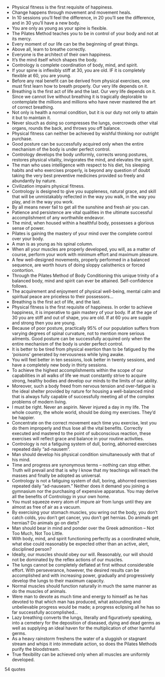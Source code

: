  - Physical fitness is the first requisite of happiness.
 - Change happens through movement and movement heals.
 - In 10 sessions you’ll feel the difference, in 20 you’ll see the difference, and in 30 you’ll have a new body.
 - You are only as young as your spine is flexible.
 - The Pilates Method teaches you to be in control of your body and not at its mercy.
 - Every moment of our life can be the beginning of great things.
 - Above all, learn to breathe correctly.
 - Everyone is the architect of their own happiness.
 - It’s the mind itself which shapes the body.
 - Contrology is complete coordination of body, mind, and spirit.
 - If your spine is inflexibly stiff at 30, you are old. IF it is completely flexible at 60, you are young.
 - Before any real benefit can be derived from physical exercises, one must first learn how to breath properly. Our very life depends on it.
 - Breathing is the first act of life and the last. Our very life depends on it. Since we cannot live without breathing it is tragically deplorable to contemplate the millions and millions who have never mastered the art of correct breathing.
 - Not only is health a normal condition, but it is our duty not only to attain it but to maintain it.
 - Never slouch as doing so compresses the lungs, overcrowds other vital organs, rounds the back, and throws you off balance.
 - Physical fitness can neither be achieved by wishful thinking nor outright purchase.
 - Good posture can be successfully acquired only when the entire mechanism of the body is under perfect control.
 - Contrology develops the body uniformly, corrects wrong postures, restores physical vitality, invigorates the mind, and elevates the spirit.
 - The man who uses intelligence with respect to his diet, his sleeping habits and who exercises properly, is beyond any question of doubt taking the very best preventive medicines provided so freely and abundantly by nature.
 - Civilization impairs physical fitness.
 - Contrology is designed to give you suppleness, natural grace, and skill that will be unmistakably reflected in the way you walk, in the way you play, and in the way you work.
 - By all means never fail to get all the sunshine and fresh air you can.
 - Patience and persistence are vital qualities in the ultimate successful accomplishment of any worthwhile endeavor.
 - The mind, when housed within a healthful body, possesses a glorious sense of power.
 - Pilates is gaining the mastery of your mind over the complete control over your body.
 - A man is as young as his spinal column.
 - When all your muscles are properly developed, you will, as a matter of course, perform your work with minimum effort and maximum pleasure.
 - A few well-designed movements, properly performed in a balanced sequence, are worth hours of doing sloppy calisthenics or forced contortion.
 - Through the Pilates Method of Body Conditioning this unique trinity of a balanced body, mind and spirit can ever be attained. Self-confidence follows.
 - The acquirement and enjoyment of physical well-being, mental calm and spiritual peace are priceless to their possessors...
 - Breathing is the first act of life, and the last.
 - Physical fitness is the first requisite of happiness. In order to achieve happiness, it is imperative to gain mastery of your body. If at the age of 30 you are stiff and out of shape, you are old. If at 60 you are supple and strong then you are young.
 - Because of poor posture, practically 95% of our population suffers from varying degrees of spinal curvature, not to mention more serious ailments. Good posture can be successfully acquired only when the entire mechanism of the body is under perfect control.
 - It is better to be tired from physical exertion than to be fatigued by the ‘poisons’ generated by nervousness while lying awake.
 - You will feel better in ten sessions, look better in twenty sessions, and have a completely new body in thirty sessions.
 - To achieve the highest accomplishments within the scope of our capabilities in all walks of life we must constantly strive to acquire strong, healthy bodies and develop our minds to the limits of our ability.
 - Moreover, such a body freed from nervous tension and over-fatigue is the ideal shelter provided by nature for housing a well-balanced mind that is always fully capable of successfully meeting all of the complex problems of modern living.
 - I must be right. Never an aspirin. Never injured a day in my life. The whole country, the whole world, should be doing my exercises. They’d be happier.
 - Concentrate on the correct movement each time you exercise, lest you do them improperly and thus lose all the vital benefits. Correctly executed and mastered to the point of subconscious reaction, these exercises will reflect grace and balance in your routine activities.
 - Contrology is not a fatiguing system of dull, boring, abhorred exercises repeated daily “ad-nausem”.
 - Man should develop his physical condition simultaneously with that of his mind.
 - Time and progress are synonymous terms – nothing can stop either. Truth will prevail and that is why I know that my teachings will reach the masses and finally be adopted as universal.
 - Contrology is not a fatiguing system of dull, boring, abhorred exercises repeated daily “ad-nauseam.” Neither does it demand you joining a gymnasium nor the purchasing of expensive apparatus. You may derive all the benefits of Contrology in your own home.
 - You must squeeze every atom of impure air from lungs until they are almost as free of air as a vacuum.
 - By exercising your stomach muscles, you wring out the body, you don’t catch colds, you don’t get cancer, you don’t get hernias. Do animals get hernias? Do animals go on diets?
 - Man should bear in mind and ponder over the Greek admonition – Not Too Much, Not Too Little.
 - With body, mind, and spirit functioning perfectly as a coordinated whole, what else could reasonably be expected other than an active, alert, disciplined person?
 - Ideally, our muscles should obey our will. Reasonably, our will should not be dominated by the reflex actions of our muscles.
 - The lungs cannot be completely deflated at first without considerable effort. With perseverance, however, the desired results can be accomplished and with increasing power, gradually and progressively develop the lungs to their maximum capacity.
 - Normal muscles should function naturally in much the same manner as do the muscles of animals.
 - Were man to devote as much time and energy to himself as he has devoted to that which man has produced, what astounding and unbelievable progress would be made; a progress eclipsing all he has so far successfully accomplished...
 - Lazy breathing converts the lungs, literally and figuratively speaking, into a cemetery for the deposition of diseased, dying and dead germs as well as supplying an ideal haven for the multiplication of other harmful germs.
 - As a heavy rainstorm freshens the water of a sluggish or stagnant stream and whips it into immediate action, so does the Pilates Methods purify the bloodstream.
 - True flexibility can be achieved only when all muscles are uniformly developed.

54 quotes